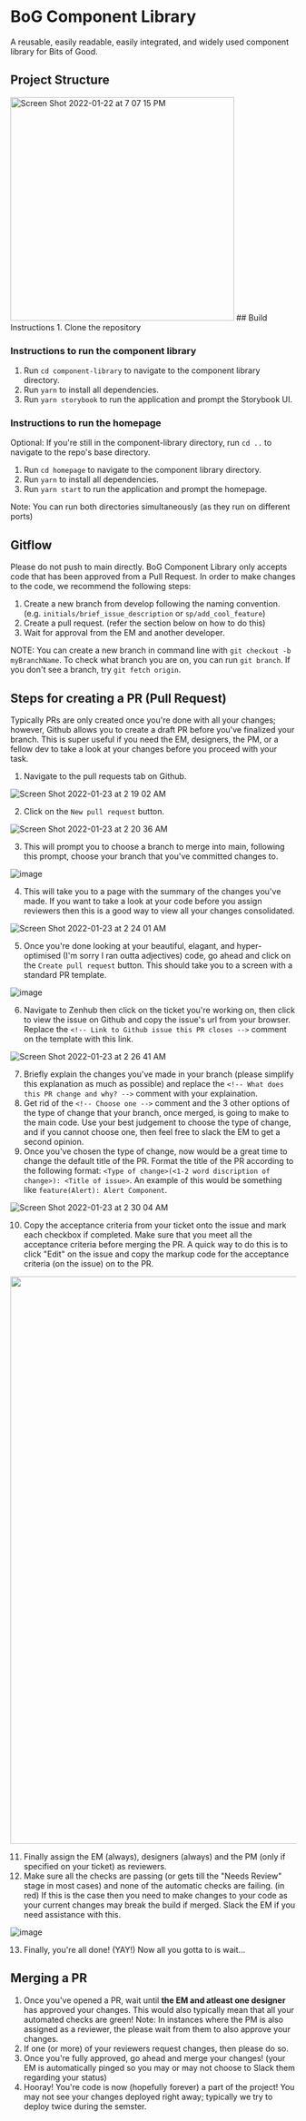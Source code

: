 # BoG Component Library
A reusable, easily readable, easily integrated, and widely used component library for Bits of Good.

## Project Structure
<img width="394" alt="Screen Shot 2022-01-22 at 7 07 15 PM" src="https://user-images.githubusercontent.com/54591248/150659684-92333bee-5f50-4282-a39c-2dd24d85d565.png">
## Build Instructions
1. Clone the repository

### Instructions to run the component library
1. Run `cd component-library` to navigate to the component library directory.
2. Run `yarn` to install all dependencies. 
3. Run `yarn storybook` to run the application and prompt the Storybook UI.

### Instructions to run the homepage
Optional: If you're still in the component-library directory, run `cd ..` to navigate to the repo's base directory.
1. Run `cd homepage` to navigate to the component library directory.
2. Run `yarn` to install all dependencies. 
3. Run `yarn start` to run the application and prompt the homepage.

Note: You can run both directories simultaneously (as they run on different ports)

## Gitflow
Please do not push to main directly. BoG Component Library only accepts code that has been approved from a Pull Request. In order to make changes to the code, we recommend the following steps:
1. Create a new branch from develop following the naming convention. (e.g. `initials/brief_issue_description` or `sp/add_cool_feature`)
2. Create a pull request. (refer the section below on how to do this)
3. Wait for approval from the EM and another developer.

NOTE: You can create a new branch in command line with `git checkout -b myBranchName`. To check what branch you are on, you can run `git branch`. If you don't see a branch, try `git fetch origin`.

## Steps for creating a PR (Pull Request)
Typically PRs are only created once you're done with all your changes; however, Github allows you to create a draft PR before you've finalized your branch. This is super useful if you need the EM, designers, the PM, or a fellow dev to take a look at your changes before you proceed with your task. 

1. Navigate to the pull requests tab on Github. 

![Screen Shot 2022-01-23 at 2 19 02 AM](https://user-images.githubusercontent.com/54591248/150668620-0787293d-8307-40e8-9fec-04ab46963d8a.png)

2. Click on the `New pull request` button.

![Screen Shot 2022-01-23 at 2 20 36 AM](https://user-images.githubusercontent.com/54591248/150668666-cd74e0aa-8fa9-418c-a248-a8c9667b5129.png)

3. This will prompt you to choose a branch to merge into main, following this prompt, choose your branch that you've committed changes to.

![image](https://user-images.githubusercontent.com/54591248/150668725-9c5d76be-4fbb-4e9d-8383-74a3ed0a22bd.png)

4. This will take you to a page with the summary of the changes you've made. If you want to take a look at your code before you assign reviewers then this is a good way to view all your changes consolidated.

![Screen Shot 2022-01-23 at 2 24 01 AM](https://user-images.githubusercontent.com/54591248/150668747-043be39c-4209-419b-9439-5ef062df3123.png)

5. Once you're done looking at your beautiful, elagant, and hyper-optimised (I'm sorry I ran outta adjectives) code, go ahead and click on the `Create pull request`  button. This should take you to a screen with a standard PR template.

![image](https://user-images.githubusercontent.com/54591248/150668779-d6ac494a-1b2f-4a7a-b031-3483d538a8a7.png)

6. Navigate to Zenhub then click on the ticket you're working on, then click to view the issue on Github and copy the issue's url from your browser. Replace the `<!-- Link to Github issue this PR closes -->` comment on the template with this link.

![Screen Shot 2022-01-23 at 2 26 41 AM](https://user-images.githubusercontent.com/54591248/150668807-a8645859-e104-43bc-b831-5aec544d8288.png)

7. Briefly explain the changes you've made in your branch (please simplify this explanation as much as possible) and replace the `<!-- What does this PR change and why? -->` comment with your explaination.
8. Get rid of the `<!-- Choose one -->` comment and the 3 other options of the type of change that your branch, once merged, is going to make to the main code. Use your best judgement to choose the type of change, and if you cannot choose one, then feel free to slack the EM to get a second opinion.
9. Once you've chosen the type of change, now would be a great time to change the default title of the PR. Format the title of the PR according to the following format: `<Type of change>(<1-2 word discription of change>): <Title of issue>`. An example of this would be something like `feature(Alert): Alert Component`. 

![Screen Shot 2022-01-23 at 2 30 04 AM](https://user-images.githubusercontent.com/54591248/150668882-fa02eb69-eae0-4e31-b0a0-e5fff123e9f5.png)

10. Copy the acceptance criteria from your ticket onto the issue and mark each checkbox if completed. Make sure that you meet all the acceptance criteria before merging the PR. A quick way to do this is to click "Edit" on the issue and copy the markup code for the acceptance criteria (on the issue) on to the PR.

<p align="center"> <img width="1000" src="https://user-images.githubusercontent.com/54591248/150669115-48d57bb3-e324-4d88-9917-bca8643fad28.gif"> </p>


11. Finally assign the EM (always), designers (always) and the PM (only if specified on your ticket) as reviewers.
12. Make sure all the checks are passing (or gets till the "Needs Review" stage in most cases) and none of the automatic checks are failing. (in red) If this is the case then you need to make changes to your code as your current changes may break the build if merged. Slack the EM if you need assistance with this.

![image](https://user-images.githubusercontent.com/54591248/150669235-e4b48673-b7e1-494c-b0b1-8ff46e542cbd.png)

13. Finally, you're all done! (YAY!) Now all you gotta to is wait...

## Merging a PR
1. Once you've opened a PR, wait until **the EM and atleast one designer** has approved your changes. This would also typically mean that all your automated checks are green!
Note: In instances where the PM is also assigned as a reviewer, the please wait from them to also approve your changes.
2. If one (or more) of your reviewers request changes, then please do so. 
3. Once you're fully approved, go ahead and merge your changes! (your EM is automatically pinged so you may or may not choose to Slack them regarding your status)
4. Hooray! You're code is now (hopefully forever) a part of the project! You may not see your changes deployed right away; typically we try to deploy twice during the semster.